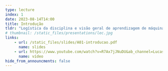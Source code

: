 ```yaml
---
type: lecture
index: 1
date: 2023-08-14T14:00
title: Introdução
tldr: "Logística da disciplina e visão geral de aprendizagem de máquina com redes neurais."
# thumbnail: /static_files/presentations/lec.jpg
links: 
    - url: /static_files/slides/A01-introducao.pdf
      name: slides
    - url: https://www.youtube.com/watch?v=R7Ax7jJNuDU&ab_channel=LucasN.Ferreira
      name: vídeo
hide_from_announcments: false
---
```


